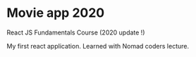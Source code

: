 # Movie app 2020

React JS Fundamentals Course (2020 update !)

My first react application. Learned with Nomad coders lecture.
